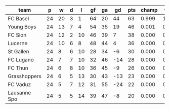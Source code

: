 |     team     | p  | w  | d | l  | gf | ga | gd  | pts | champ | top2  | top3  | top4  |  5-7  | bot4  | bot3  | bot2  |
|--------------|----|----|---|----|----|----|-----|-----|-------|-------|-------|-------|-------|-------|-------|-------|
| FC Basel     | 24 | 20 | 3 |  1 | 64 | 20 |  44 |  63 | 0.999 | 1.000 | 1.000 | 1.000 | 0.000 | 0.000 | 0.000 | 0.000|
| Young Boys   | 24 | 13 | 7 |  4 | 54 | 35 |  19 |  46 | 0.001 | 0.893 | 0.988 | 1.000 | 0.000 | 0.000 | 0.000 | 0.000|
| FC Sion      | 24 | 12 | 2 | 10 | 46 | 39 |   7 |  38 | 0.000 | 0.079 | 0.652 | 0.946 | 0.054 | 0.002 | 0.000 | 0.000|
| Lucerne      | 24 | 10 | 6 |  8 | 48 | 44 |   4 |  36 | 0.000 | 0.028 | 0.338 | 0.870 | 0.129 | 0.007 | 0.001 | 0.000|
| St Gallen    | 24 |  8 | 6 | 10 | 28 | 34 |  -6 |  30 | 0.000 | 0.000 | 0.015 | 0.111 | 0.807 | 0.209 | 0.082 | 0.025|
| FC Lugano    | 24 |  7 | 7 | 10 | 32 | 46 | -14 |  28 | 0.000 | 0.000 | 0.005 | 0.041 | 0.733 | 0.467 | 0.225 | 0.082|
| FC Thun      | 24 |  6 | 8 | 10 | 36 | 45 |  -9 |  26 | 0.000 | 0.000 | 0.002 | 0.027 | 0.676 | 0.554 | 0.298 | 0.127|
| Grasshoppers | 24 |  6 | 5 | 13 | 30 | 43 | -13 |  23 | 0.000 | 0.000 | 0.000 | 0.002 | 0.213 | 0.914 | 0.786 | 0.565|
| FC Vaduz     | 24 |  5 | 7 | 12 | 31 | 55 | -24 |  22 | 0.000 | 0.000 | 0.000 | 0.001 | 0.116 | 0.960 | 0.883 | 0.724|
| Lausanne Spo | 24 |  5 | 5 | 14 | 39 | 47 |  -8 |  20 | 0.000 | 0.000 | 0.000 | 0.003 | 0.272 | 0.888 | 0.725 | 0.477|
